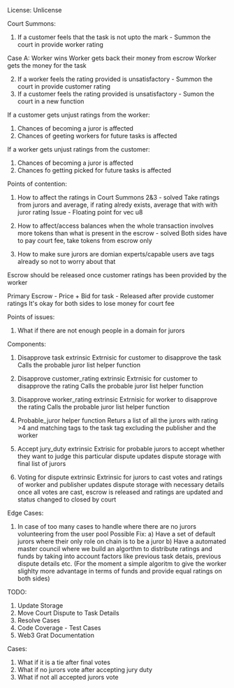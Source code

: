 License: Unlicense

Court Summons:
1. If a customer feels that the task is not upto the mark - Summon the court in provide worker rating

Case A: Worker wins 
Worker gets back their money from escrow 
Worker gets the money for the task 

2. If a worker feels the rating provided is unsatisfactory - Summon the court in provide customer rating
3. If a customer feels the rating provided is unsatisfactory - Sumon the court in a new function

<!-- -> Ratings is provided more importance than tokens because ratings affect other oppotunities as well in the long terms
For increase in rating -> (% above mjority * 0.5) + actual rating received
No deductions in rating for the losing side as of now -->

If a customer gets unjust ratings from the worker:
1. Chances of becoming a juror is affected
2. Chances of geeting workers for future tasks is affected

If a worker gets unjust ratings from the customer:
1. Chances of becoming a juror is affected
2. Chances fo getting picked for future tasks is affected


Points of contention:
1. How to affect the ratings in Court Summons 2&3 - solved
   Take ratings from jurors and average, if rating alredy exists, average that with with juror rating
   Issue -  Floating point for vec u8

2. How to affect/access balances when the whole transaction involves more tokens than what is present in the escrow - solved
   Both sides have to pay court fee, take tokens from escrow only
   

3. How to make sure jurors are domian experts/capable 
   users ave tags already so not to worry about that

Escrow should be released once customer ratings has been provided by the worker

Primary Escrow  - Price  + Bid for task - Released after provide customer ratings
It's okay for both sides to lose money for court fee

<!-- Not necessary
Secondary Escrow  - Court fee from publisher + Court fee from worker - Released after customer accepts provided rating

Single escrow 
Price + Bid money - 100 + 100 units -->

Points of issues:
1. What if there are not enough people in a domain for jurors

Components:

1. Disapprove task extrinsic
Extrnisic for customer to disapprove the task 
Calls the probable juror list helper function

2. Disapprove customer_rating extrinsic 
Extrnisic for customer to disapprove the rating
Calls the probable juror list helper function

3. Disapprove  worker_rating extrinsic 
Extrnisic for worker to disapprove the rating
Calls the probable juror list helper function

4. Probable_juror helper function
Returs a list of all the jurors with rating >4 and matching tags to the task tag excluding the publisher and the worker

5. Accept jury_duty extrinsic 
Extrisic for probable jurors to accept whether they want to judge this particular dispute
updates dispute storage with final list of jurors

6. Voting for dispute extrinsic 
Extrinsic for jurors to cast votes and ratings of worker and publisher
updates dispute storage with necessary details
once all votes are cast, escrow is released and ratings are updated and status changed to closed by court


Edge Cases:
1. In case of too many cases to handle where there are no jurors volunteering from the user pool
Possible Fix: 
a) Have a set of default jurors where their only role on chain is to be a juror 
b) Have a automated master council where we build an algorthm to distribute ratings and funds by taking into account factors like previous task detais, previous dispute details etc.
(For the moment a simple algoritm to give the worker slighlty more advantage in terms of funds and provide equal ratings on both sides)


TODO:
1. Update Storage 
2. Move Court Dispute to Task Details 
3. Resolve Cases
4. Code Coverage - Test Cases
5. Web3 Grat Documentation

Cases:
1. What if it is a tie after final votes 
2. What if no jurors vote after accepting jury duty
3. What if not all accepted jurors vote







